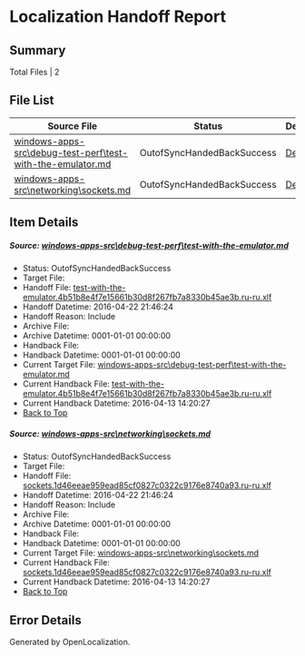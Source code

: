 # <a name='report-top'></a> Localization Handoff Report

## Summary
 Total Files | 2

## File List
 Source File | Status | Details 
 ----------- | ------ | ------- 
 [windows-apps-src\debug-test-perf\test-with-the-emulator.md](https://github.com/Microsoft/windows-apps/blob/c16b1bdd00533fac332904a36b1530aa961427ef/windows-apps-src/debug-test-perf/test-with-the-emulator.md) | OutofSyncHandedBackSuccess | [Details](#91649e31303803f6d156cdc1886992ddc7f559a41952)
 [windows-apps-src\networking\sockets.md](https://github.com/Microsoft/windows-apps/blob/4557fa59d377edc2ae5bf5a9be63516d152949bb/windows-apps-src/networking/sockets.md) | OutofSyncHandedBackSuccess | [Details](#432d9849335c537836fd23a4cd95c79c51bc881d3316)

## Item Details
##### <a name='91649e31303803f6d156cdc1886992ddc7f559a41952'></a> Source: [windows-apps-src\debug-test-perf\test-with-the-emulator.md](https://github.com/Microsoft/windows-apps/blob/c16b1bdd00533fac332904a36b1530aa961427ef/windows-apps-src/debug-test-perf/test-with-the-emulator.md)
* Status: OutofSyncHandedBackSuccess
* Target File: 
* Handoff File: [test-with-the-emulator.4b51b8e4f7e15661b30d8f267fb7a8330b45ae3b.ru-ru.xlf](https://github.com/Microsoft/WDG.handoff/blob/9fc1244a794da439f73d8e5dd64d987618b70504/ol-handoff/Microsoft/windows-apps.ru-ru/master/test-with-the-emulator.4b51b8e4f7e15661b30d8f267fb7a8330b45ae3b.ru-ru.xlf)
* Handoff Datetime: 2016-04-22 21:46:24
* Handoff Reason: Include
* Archive File: 
* Archive Datetime: 0001-01-01 00:00:00
* Handback File: 
* Handback Datetime: 0001-01-01 00:00:00
* Current Target File: [windows-apps-src\debug-test-perf\test-with-the-emulator.md](https://github.com/Microsoft/windows-apps.ru-ru/blob/f26386d3135de516fc39f61f2da69e395c788cc7/windows-apps-src/debug-test-perf/test-with-the-emulator.md)
* Current Handback File: [test-with-the-emulator.4b51b8e4f7e15661b30d8f267fb7a8330b45ae3b.ru-ru.xlf](https://github.com/Microsoft/WDG.handback/blob/70ba6fffae7ef0d1dd38768f01d259194a3bb24a/ol-handback/Microsoft/windows-apps.ru-ru/master/test-with-the-emulator.4b51b8e4f7e15661b30d8f267fb7a8330b45ae3b.ru-ru.xlf)
* Current Handback Datetime: 2016-04-13 14:20:27
* [Back to Top](#report-top)

##### <a name='432d9849335c537836fd23a4cd95c79c51bc881d3316'></a> Source: [windows-apps-src\networking\sockets.md](https://github.com/Microsoft/windows-apps/blob/4557fa59d377edc2ae5bf5a9be63516d152949bb/windows-apps-src/networking/sockets.md)
* Status: OutofSyncHandedBackSuccess
* Target File: 
* Handoff File: [sockets.1d46eeae959ead85cf0827c0322c9176e8740a93.ru-ru.xlf](https://github.com/Microsoft/WDG.handoff/blob/9fc1244a794da439f73d8e5dd64d987618b70504/ol-handoff/Microsoft/windows-apps.ru-ru/master/sockets.1d46eeae959ead85cf0827c0322c9176e8740a93.ru-ru.xlf)
* Handoff Datetime: 2016-04-22 21:46:24
* Handoff Reason: Include
* Archive File: 
* Archive Datetime: 0001-01-01 00:00:00
* Handback File: 
* Handback Datetime: 0001-01-01 00:00:00
* Current Target File: [windows-apps-src\networking\sockets.md](https://github.com/Microsoft/windows-apps.ru-ru/blob/f26386d3135de516fc39f61f2da69e395c788cc7/windows-apps-src/networking/sockets.md)
* Current Handback File: [sockets.1d46eeae959ead85cf0827c0322c9176e8740a93.ru-ru.xlf](https://github.com/Microsoft/WDG.handback/blob/70ba6fffae7ef0d1dd38768f01d259194a3bb24a/ol-handback/Microsoft/windows-apps.ru-ru/master/sockets.1d46eeae959ead85cf0827c0322c9176e8740a93.ru-ru.xlf)
* Current Handback Datetime: 2016-04-13 14:20:27
* [Back to Top](#report-top)


## Error Details

Generated by OpenLocalization.
